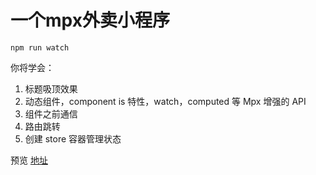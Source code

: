 # 一个mpx外卖小程序

```
npm run watch
```

你将学会：

1. 标题吸顶效果
2. 动态组件，component is 特性，watch，computed 等 Mpx 增强的 API
3. 组件之前通信
4. 路由跳转
5. 创建 store 容器管理状态


预览 [地址](https://wuxianqiang.github.io/mpx-app/#/pages/index)
